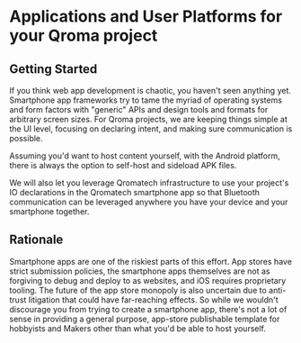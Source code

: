 # Applications and User Platforms for your Qroma project


## Getting Started

If you think web app development is chaotic, you haven't seen anything yet. Smartphone app frameworks try to tame the myriad of operating systems and form factors with "generic" APIs and design tools and formats for arbitrary screen sizes. For Qroma projects, we are keeping things simple at the UI level, focusing on declaring intent, and making sure communication is possible. 

Assuming you'd want to host content yourself, with the Android platform, there is always the option to self-host and sideload APK files.

We will also let you leverage Qromatech infrastructure to use your project's IO declarations in the Qromatech smartphone app so that Bluetooth communication can be leveraged anywhere you have your device and your smartphone together.


## Rationale

Smartphone apps are one of the riskiest parts of this effort. App stores have strict submission policies, the smartphone apps themselves are not as forgiving to debug and deploy to as websites, and iOS requires proprietary tooling. The future of the app store monopoly is also uncertain due to anti-trust litigation that could have far-reaching effects. So while we wouldn't discourage you from trying to create a smartphone app, there's not a lot of sense in providing a general purpose, app-store publishable template for hobbyists and Makers other than what you'd be able to host yourself.